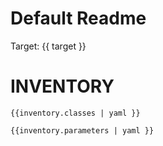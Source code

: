 # Default Readme

Target: {{ target }}

# INVENTORY

```
{{inventory.classes | yaml }}
```


```
{{inventory.parameters | yaml }}
```

